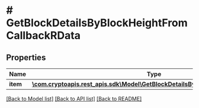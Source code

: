# # GetBlockDetailsByBlockHeightFromCallbackRData

## Properties

Name | Type | Description | Notes
------------ | ------------- | ------------- | -------------
**item** | [**\com.cryptoapis.rest_apis.sdk\Model\GetBlockDetailsByBlockHeightFromCallbackRI**](GetBlockDetailsByBlockHeightFromCallbackRI.md) |  |

[[Back to Model list]](../../README.md#models) [[Back to API list]](../../README.md#endpoints) [[Back to README]](../../README.md)
